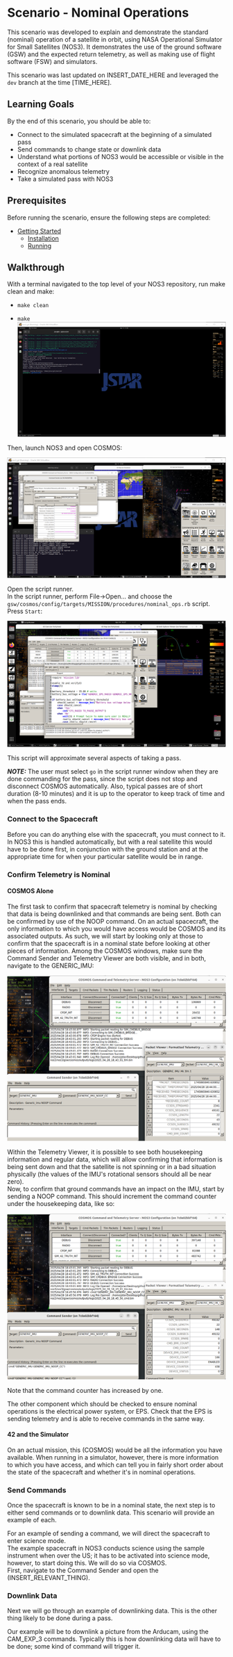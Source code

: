 # Scenario - Nominal Operations

This scenario was developed to explain and demonstrate the standard (nominal) operation of a satellite in orbit, using NASA Operational Simulator for Small Satellites (NOS3).
It demonstrates the use of the ground software (GSW) and the expected return telemetry, as well as making use of flight software (FSW) and simulators.

This scenario was last updated on INSERT_DATE_HERE and leveraged the `dev` branch at the time [TIME_HERE].

## Learning Goals

By the end of this scenario, you should be able to:
 * Connect to the simulated spacecraft at the beginning of a simulated pass
 * Send commands to change state or downlink data
 * Understand what portions of NOS3 would be accessible or visible in the context of a real satellite
 * Recognize anomalous telemetry
 * Take a simulated pass with NOS3

## Prerequisites

Before running the scenario, ensure the following steps are completed:
* [Getting Started](./Getting_Started.md)
  * [Installation](./Getting_Started.md#installation)
  * [Running](./Getting_Started.md#running)


## Walkthrough

With a terminal navigated to the top level of your NOS3 repository, run make clean and make:
 * `make clean`


 * `make`
![Scenario Nominal - Make](./_static/scenario_demo/scenario_demo_make.png)

Then, launch NOS3 and open COSMOS:

![Scenario Nominal - COSMOS](./_static/scenario_demo/scenario_demo_cosmos.png)

Open the script runner.  
In the script runner, perform File->Open... and choose the `gsw/cosmos/config/targets/MISSION/procedures/nominal_ops.rb` script.  
Press `Start`:

![Scenario Nominal - Nominal Pass](./_static/scenario_demo/scenario_nominal.png)

This script will approximate several aspects of taking a pass. 

**_NOTE:_** The user must select `go` in the script runner window when they are done commanding for the pass, since the script does not stop and disconnect COSMOS automatically.
Also, typical passes are of short duration (8-10 minutes) and it is up to the operator to keep track of time and when the pass ends.

### Connect to the Spacecraft

Before you can do anything else with the spacecraft, you must connect to it.  In NOS3 this is handled automatically, but with a real satellite this would have to be done first, in conjunction with the ground station and at the appropriate time for when your particular satellite would be in range.

### Confirm Telemetry is Nominal

#### COSMOS Alone

The first task to confirm that spacecraft telemetry is nominal by checking that data is being downlinked and that commands are being sent.  Both can be confirmed by use of the NOOP command.
On an actual spacecraft, the only information to which you would have access would be COSMOS and its associated outputs.  As such, we will start by looking only at those to confirm that the spacecraft is in a nominal state before looking at other pieces of information.
Among the COSMOS windows, make sure the Command Sender and Telemetry Viewer are both visible, and in both, navigate to the GENERIC_IMU:

![Scenario Nominal - COSMOS1](./_static/scenario_nominal_ops/COSMOS_before_test.png)

Within the Telemetry Viewer, it is possible to see both housekeeping information and regular data, which will allow confirming that information is being sent down and that the satellite is not spinning or in a bad situation physically (the values of the IMU's rotational sensors should all be near zero).  
Now, to confirm that ground commands have an impact on the IMU, start by sending a NOOP command.  This should increment the command counter under the housekeeping data, like so:

![Scenario Nominal - COSMOS2](./_static/scenario_nominal_ops/COSMOS_after_test.png)

Note that the command counter has increased by one.

The other component which should be checked to ensure nominal operations is the electrical power system, or EPS.  Check that the EPS is sending telemetry and is able to receive commands in the same way.

#### 42 and the Simulator

On an actual mission, this (COSMOS) would be all the information you have available.  When running in a simulator, however, there is more information to which you have access, and which can tell you in fairly short order about the state of the spacecraft and whether it's in nominal operations. 

### Send Commands

Once the spacecraft is known to be in a nominal state, the next step is to either send commands or to downlink data.  This scenario will provide an example of each.

For an example of sending a command, we will direct the spacecraft to enter science mode.  
The example spacecraft in NOS3 conducts science using the sample instrument when over the US; it has to be activated into science mode, however, to start doing this.  We will do so via COSMOS.  
First, navigate to the Command Sender and open the (INSERT_RELEVANT_THING).

### Downlink Data

Next we will go through an example of downlinking data.  This is the other thing likely to be done during a pass. 

Our example will be to downlink a picture from the Arducam, using the CAM_EXP_3 commands.  Typically this is how downlinking data will have to be done; some kind of command will trigger it.  






